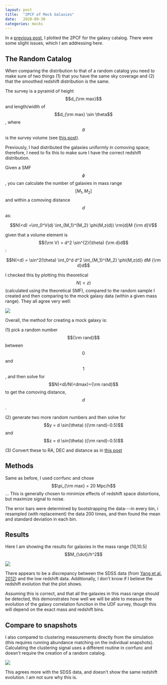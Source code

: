 ```yaml
---
layout: post
title:  "2PCF of Mock Galaxies"
date:   2020-09-30
categories: mocks
---
```


In a <a href="https://ndrakos.github.io/blog/mocks/Galaxy_Clustering_Lightcone/">previous post</a>, I plotted the 2PCF for the galaxy catalog. There were some slight issues, which I am addressing here.

## The Random Catalog

When comparing the distribution to that of a random catalog you need to make sure of two things (1) that you have the same sky coverage and (2) that the smoothed redshift distribution is the same.

The survey is a pyramid of height $$d_{\rm max}$$ and length/width of $$d_{\rm max} \sin \theta$$, where $$\theta$$ is the survey volume (see <a href="https://ndrakos.github.io/blog/mocks/HMF_Lightcone/">this post</a>).

Previously, I had distributed the galaxies uniformly in comoving space; therefore, I need to fix this to make sure I have the correct redshift distribution.

Given a SMF $$\phi$$, you can calculate the number of galaxies in mass range $$[M_1,M_2]$$ and within a comoving distance $$d$$ as:

$$N(<d) =\int_0^V(d)  \int_{M_1}^{M_2} \phi(M,z(d)) \rm{d}M {\rm d}V$$

given that a volume element is $${\rm V} = d^2 \sin^{2}(\theta) {\rm d}d$$:

$$N(<d) = \sin^2(\theta) \int_0^d d^2 \int_{M_1}^{M_2} \phi(M,z(d)) dM {\rm d}d$$


I checked this by plotting this theoretical $$N(<z)$$ (calculated using the theoretical SMF), compared to the random sample I created and then comparing to the mock galaxy data (within a given mass range). They all agree very well:

<img src="{{ site.baseurl }}/assets/plots/20200930_redshift_dist.png">


Overall, the method for creating a mock galaxy is:

(1) pick a random number $${\rm rand}$$ between $$0$$ and $$1$$, and then solve for $$N(<d)/N(<dmax)={\rm rand}$$ to get the comoving distance, $$d$$.

(2) generate two more random numbers and then solve for $$y = d \sin(\theta) ({\rm rand}-0.5)$$ and $$z = d \sin(\theta) ({\rm rand}-0.5)$$

(3) Convert these to RA, DEC and distance as in <a href="https://ndrakos.github.io/blog/mocks/Halo_Lightcone_Catalogue/">this post</a>



## Methods

Same as before, I used corrfunc and chose $$\pi_{\rm max} = 20 Mpc/h$$... This is generally chosen to minimize effects of redshift space distortions, but maximize signal to noise.


The error bars were determined by bootstrapping the data---in every bin, i resampled (with replacement) the data 200 times, and then found the mean and standard deviation in each bin.



## Results

Here I am showing the results for galaxies in the mass range [10,10.5] $$M_{\dot}/h^2$$

<img src="{{ site.baseurl }}/assets/plots/20200930_Clustering.png">


There appears to be a discrepancy between the SDSS data (from <a href="https://ui.adsabs.harvard.edu/abs/2012ApJ...752...41Y/abstract">Yang et al. 2012</a>) and the low redshift data. Additionally, I don't know if I believe the redshift evolution that the plot shows.

Assuming this is correct, and that all the galaxies in this mass range should be detected, this demonstrates how well we will be able to measure the evolution of the galaxy correlation function in the UDF survey, though this will depend on the exact mass and redshift bins.


## Compare to snapshots

I also compared to clustering measurements directly from the simulation (this requires running abundance matching on the individual snapshots). Calculating the clustering signal uses a different routine in corrfunc and doesn't require the creation of a random catalog.

<img src="{{ site.baseurl }}/assets/plots/20200930_Clustering_Snap.png">


This agrees more with the SDSS data, and doesn't show the same redshift evolution. I am not sure why this is.
